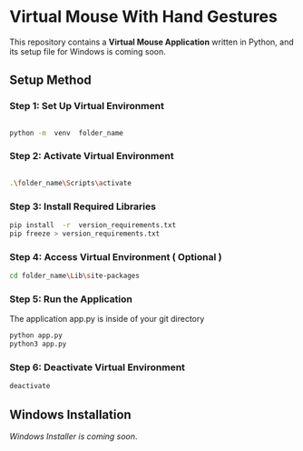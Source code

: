 
# Virtual Mouse With Hand Gestures


This repository contains a **Virtual Mouse Application** written in Python, and its setup file for Windows is coming soon.

  

## Setup Method

  

### Step 1: Set Up Virtual Environment

  

```bash

python -m  venv  folder_name

```

  

### Step 2: Activate Virtual Environment

  

```bash

.\folder_name\Scripts\activate

```

  

### Step 3: Install Required Libraries

```bash
pip install  -r  version_requirements.txt
pip freeze > version_requirements.txt
```

### Step 4: Access Virtual Environment ( Optional )

```bash
cd folder_name\Lib\site-packages
```


### Step 5: Run the Application 
The application app.py is inside of your git directory 
```bash
python app.py
python3 app.py
```

### Step 6: Deactivate Virtual Environment

```bash
deactivate
```

## Windows Installation 

 *Windows Installer is coming soon*.


  
